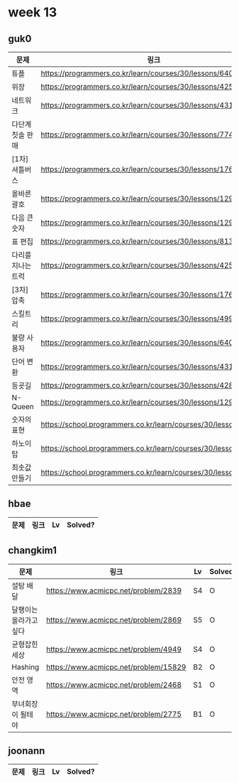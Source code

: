 # week 13

## guk0
| 문제 | 링크 | Lv  | Solved? |
| --- | --- | --- | --- |
| 튜플 | https://programmers.co.kr/learn/courses/30/lessons/64065 | LV2 | O |
| 위장 | https://programmers.co.kr/learn/courses/30/lessons/42578 | LV2 | O |
| 네트워크 | https://programmers.co.kr/learn/courses/30/lessons/43162 | LV3 | O |
| 다단계 칫솔 판매 | https://programmers.co.kr/learn/courses/30/lessons/77486 | LV3 | O |
| [1차] 셔틀버스 | https://programmers.co.kr/learn/courses/30/lessons/17678 | LV3 | O |
| 올바른 괄호 | https://programmers.co.kr/learn/courses/30/lessons/12909 | LV2 | O |
| 다음 큰 숫자 | https://programmers.co.kr/learn/courses/30/lessons/12911 | LV2 | O |
| 표 편집 | https://programmers.co.kr/learn/courses/30/lessons/81303 | LV3 | X |
| 다리를 지나는 트럭 | https://programmers.co.kr/learn/courses/30/lessons/42583 | LV2 | X |
| [3차] 압축 | https://programmers.co.kr/learn/courses/30/lessons/17684 | LV2 | O |
| 스킬트리 | https://programmers.co.kr/learn/courses/30/lessons/49993 | LV2 | O |
| 불량 사용자 | https://programmers.co.kr/learn/courses/30/lessons/64064 | LV3 | O |
| 단어 변환 | https://programmers.co.kr/learn/courses/30/lessons/43163 | LV3 | O |
| 등굣길 | https://programmers.co.kr/learn/courses/30/lessons/42898 | LV3 | O |
| N-Queen | https://programmers.co.kr/learn/courses/30/lessons/12952 | LV2 | O |
| 숫자의 표현 | https://school.programmers.co.kr/learn/courses/30/lessons/12924 | LV2 | O |
| 하노이 탑 | https://school.programmers.co.kr/learn/courses/30/lessons/12946 | LV2 | O |
| 최솟값 만들기 | https://school.programmers.co.kr/learn/courses/30/lessons/12941 | LV2 | O |

## hbae 
| 문제 | 링크 | Lv  | Solved? |
| --- | --- | --- | --- |

## changkim1
| 문제 | 링크 | Lv  | Solved? |
| --- | --- | --- | --- |
| 설탕 배달 | https://www.acmicpc.net/problem/2839 | S4 | O |
| 달팽이는 올라가고 싶다 | https://www.acmicpc.net/problem/2869 | S5 | O |
| 균형잡힌 세상 | https://www.acmicpc.net/problem/4949 | S4 | O |
| Hashing | https://www.acmicpc.net/problem/15829 | B2 | O |
| 안전 영역 | https://www.acmicpc.net/problem/2468 | S1 | O |
| 부녀회장이 될테야 | https://www.acmicpc.net/problem/2775 | B1 | O |

## joonann
| 문제 | 링크 | Lv  | Solved? |
| --- | --- | --- | --- |
